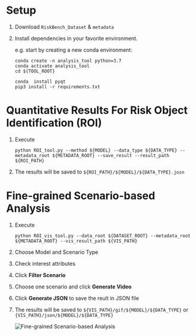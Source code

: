 # Setup
1. Download `RiskBench_Dataset` & `metadata`
2. Install dependencies in your favorite environment. 
	
	e.g. start by creating a new conda environment:
	```		
	conda create -n analysis_tool python=3.7
	conda activate analysis_tool
	cd ${TOOL_ROOT}

	conda  install pyqt
	pip3 install -r requirements.txt
	```

# Quantitative Results For Risk Object Identification (ROI)
1. Execute 
	```
	python ROI_tool.py --method ${MODEL} --data_type ${DATA_TYPE} --metadata_root ${METADATA_ROOT} --save_result --result_path ${ROI_PATH}
	```
3. The results will be saved to `${ROI_PATH}/${MODEL}/${DATA_TYPE}.josn`


# Fine-grained Scenario-based Analysis

1. Execute 
	```
	python ROI_vis_tool.py --data_root ${DATASET_ROOT} --metadata_root ${METADATA_ROOT} --vis_result_path ${VIS_PATH}
	```
2. Choose Model and Scenario Type
3. Check interest attributes
4. Click **Filter Scenario**
5. Choose one scenario and click **Generate Video**
6. Click **Generate JSON** to save the reult in JSON file
7. The results will be saved to `${VIS_PATH}/gif/${MODEL}/${DATA_TYPE}` or `{VIS_PATH}/json/${MODEL}/${DATA_TYPE}`

	![Fine-grained Scenario-based Analysis](utils/localization_anticipation.gif)


